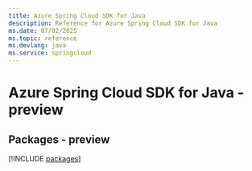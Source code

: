 ```yaml
---
title: Azure Spring Cloud SDK for Java
description: Reference for Azure Spring Cloud SDK for Java
ms.date: 07/02/2025
ms.topic: reference
ms.devlang: java
ms.service: springcloud
---
```

# Azure Spring Cloud SDK for Java - preview
## Packages - preview
[!INCLUDE [packages](spring-cloud-index.md)]